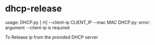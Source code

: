 # dhcp-release
usage: DHCP.py [-h] --client-ip CLIENT_IP --mac MAC
DHCP.py: error: argument --client-ip is required


To Release ip from the provided DHCP server  
